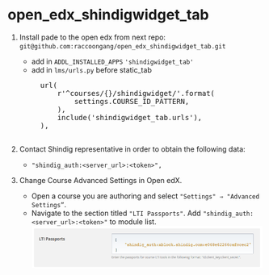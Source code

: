 # open_edx_shindigwidget_tab
1. Install pade to the open edx from next repo: `git@github.com:raccoongang/open_edx_shindigwidget_tab.git`
    * add in `ADDL_INSTALLED_APPS` `'shindigwidget_tab'`
    * add in `lms/urls.py` before static_tab
        <pre>
        url(
            r'^courses/{}/shindigwidget/'.format(
                settings.COURSE_ID_PATTERN,
            ),
            include('shindigwidget_tab.urls'),
        ),
        </pre>
    

2. Contact Shindig representative in order to obtain the following data:
    * `"shindig_auth:<server_url>:<token>",`

3. Change Course Advanced Settings in Open edX.
    * Open a course you are authoring and select `"Settings" ⇒ "Advanced Settings”`.
    * Navigate to the section titled `"LTI Passports"`. Add `"shindig_auth:<server_url>:<token>"` to module list.
    ![Alt text](/doc/images/img_1.png?raw=true "image")
